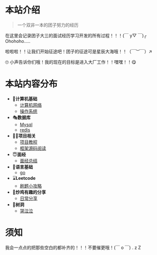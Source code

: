 # 本站介绍

> 一个双非一本的团子努力的经历

在这里会记录团子大三的面试经历学习开发的所有过程！！！(￣ y▽ ￣)╭ Ohohoho.....

啦啦啦！！让我们开始征途吧！团子的征途可是星辰大海哦！！（￣︶￣）↗

🙄 小声告诉你们哦！我的现在的目标是进入大厂工作！！嘿嘿！！😋

# 本站内容分布

- 🎨**计算机基础**
  - [计算机网络](计算机基础/计算机网络/)
  - [操作系统](计算机基础/操作系统/)
- 🎭**数据库**
  - [Mysql](database/mysql/)
  - [redis](database/redis/)
- 🐱‍🏍**项目相关**
  - [项目教程](项目相关/项目教程/)
  - [框架源码阅读](项目相关/框架源码阅读/)
- 😇**面经**
  - [面经总结](面经/)
- 📜**语言基础**
  - [go](语言基础/go/)
- ⌛**Leetcode**
  - [刷题小攻略](Leetcode/)
- 🤪**炒鸡有趣的分享**
  - [日常分享](炒鸡有趣/)
- 🥴**树洞**
  - [哭泣泣](树洞/)

# 须知

我会一点点的把那些空白的都补齐的！！！不要催更哦！(￣ o ￣) . z Z
